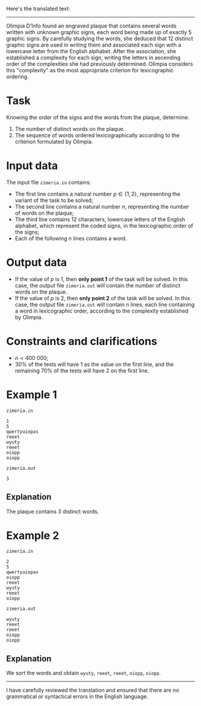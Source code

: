 Here's the translated text:

---

Olimpia D’Info found an engraved plaque that contains several words written with unknown graphic signs, each word being made up of exactly $5$ graphic signs. By carefully studying the words, she deduced that $12$ distinct graphic signs are used in writing them and associated each sign with a lowercase letter from the English alphabet. After the association, she established a complexity for each sign, writing the letters in ascending order of the complexities she had previously determined. Olimpia considers this "complexity" as the most appropriate criterion for lexicographic ordering.

# Task

Knowing the order of the signs and the words from the plaque, determine:
1) The number of distinct words on the plaque.
2) The sequence of words ordered lexicographically according to the criterion formulated by Olimpia.

# Input data

The input file `zimeria.in` contains:
* The first line contains a natural number $p \in \{1,2\}$, representing the variant of the task to be solved;
* The second line contains a natural number $n$, representing the number of words on the plaque;
* The third line contains $12$ characters, lowercase letters of the English alphabet, which represent the coded signs, in the lexicographic order of the signs;
* Each of the following $n$ lines contains a word.

# Output data

* If the value of $p$ is $1$, then **only point 1** of the task will be solved. In this case, the output file `zimeria.out` will contain the number of distinct words on the plaque.
* If the value of $p$ is $2$, then **only point 2** of the task will be solved. In this case, the output file `zimeria.out` will contain $n$ lines, each line containing a word in lexicographic order, according to the complexity established by Olimpia.

# Constraints and clarifications

* $n < 400\ 000$;
* $30\%$ of the tests will have $1$ as the value on the first line, and the remaining $70\%$ of the tests will have $2$ on the first line.

# Example 1

`zimeria.in`
```
1
5
qwertyuiopas
reeet
wyuty
reeet
oiopp
oiopp
```

`zimeria.out`
```
3
```

## Explanation

The plaque contains $3$ distinct words.

# Example 2

`zimeria.in`
```
2
5
qwertyuiopas
oiopp
reeet
wyuty
reeet
oiopp
```

`zimeria.out`
```
wyuty
reeet
reeet
oiopp
oiopp
```

## Explanation

We sort the words and obtain `wyuty`, `reeet`, `reeet`, `oiopp`, `oiopp`.

---

I have carefully reviewed the translation and ensured that there are no grammatical or syntactical errors in the English language.